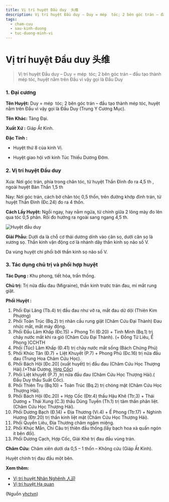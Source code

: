 ```yaml
---
title: Vị trí huyệt Đầu duy  头维
description: Vị trí huyệt Đầu duy – Duy = mép  tóc; 2 bên góc trán – đầu tạo thành mép tóc, huyệt nằm trên Đầu vì vậy gọi là Đầu Duy
tags:
  - cham-cuu
  - sau-kinh-duong
  - tuc-duong-minh-vi
---
```


# Vị trí huyệt Đầu duy  头维 

> Vị trí huyệt Đầu duy – Duy = mép  tóc; 2 bên góc trán – đầu tạo thành mép tóc, huyệt nằm trên Đầu vì vậy gọi là Đầu Duy

### 1. Đại cương

**Tên Huyệt:** Duy = mép  tóc; 2 bên góc trán – đầu tạo thành mép tóc, huyệt nằm trên Đầu vì vậy gọi là Đầu Duy (Trung Y Cương Mục).

**Tên** **Khác:** Tảng Đại.

**Xuất Xứ :** Giáp Ất Kinh.

**Đặc Tính :**

+ Huyệt thứ 8 của kinh Vị.

+ Huyệt giao hội với kinh Túc Thiếu Dương Đởm.

### 2. Vị trí huyệt Đầu duy

Xưa: Nơi góc trán, phía trong chân tóc, từ huyệt Thần Đình đo ra 4,5 th , ngoài huyệt Bản Thần 1,5 th

Nay: Nơi góc trán, cách bờ chân tóc 0,5 thốn, trên đường khớp đỉnh trán, từ huyệt Thần Đình (Đc.24) đo ra 4 thốn.

**Cách Lấy Huyệt:** Ngồi ngay, hay nằm ngửa, từ chính giữa 2 lông mày đo lên qua tóc 0,5 phân. Rồi đo hướng ra ngoài sang ngang 4,5 th.

![Huyệt đầu duy](/imgs/yhctvn/Huyet-dau-duy-300x169.jpg)

**Giải Phẫu:** Dưới da là chỗ cơ thái dương dính vào cân sọ, dưới cân sọ là xương sọ. Thần kinh vận động cơ là nhánh dây thần kinh sọ não số V.

Da vùng huyệt chi phối bởi thần kinh sọ não số V.

### 3. Tác dụng chủ trị và phối hợp huyệt

**Tác Dụng :** Khu phong, tiết hỏa, trấn thống.

**Chủ trị:** Trị nửa đầu đau (Migraine), thần kinh trước trán đau, mí mắt rung giật.

**Phối Huyệt :**

1. Phối Đại Lăng (Tb.4) trị đầu đau như vỡ ra, mắt đau dữ dội (Thiên Kim Phương)
2. Phối Toàn Trúc (Bq.2) trị nhãn cầu rung giật (Châm Cứu Đại Thành) Đau nhức mắt, mắt máy động.
3. Phối Đầu Lâm Khấp (Đc.15) + Phong Trì (Đ.20) + Tinh Minh (Bq.1) trị chảy nước mắt khi ra gió (Châm Cứu Đại Thành). (+ Đồng Tử Liêu, Ế Phong )CCHTH
4. Phối (Túc) Lâm Khấp (Đ.41) trị chảy nước mắt sống (Bách Chứng Phú)
5. Phối Khúc Tân (Đ.7) + Liệt Khuyết (P.7) + Phong Phủ (Đc.16) trị nửa đầu đau (Trung Hoa Châm Cứu Học).
6. Phối Bách Hội [Đc.20] (xuất huyết) trị đầu đau (Châm Cứu Học Thượng Hải).(+Thái Dương, [Hợp Cốc](/yhctvn/huyet-hop-coc-%e5%90%88-%e8%b0%b7))
7. Phối Liệt khuyết (P.7) ,trị nửa đầu đau (Châm Cứu Học Thượng Hải).( Đầu Duy thấu Suất Cốc).
8. Phối Thiên Trụ (Bq.10) + Toàn Trúc (Bq.2) trị chóng mặt (Châm Cứu Học Thượng Hải).
9. Phối Bách Hội (Đc.20) + Hợp Cốc (Đtr.4) thấu Hậu Khê (Ttr.3) + Thái Dương + Thái Xung (C.3) thấu Dũng Tuyền (Th.1) trị tâm thần phân liệt. (Châm Cứu Học Thượng Hải).
10. Phối Dương Bạch (Đ.14) + Địa Thương (Vi.4) + Ế Phong (Ttr.17) + Nghinh Hương (Đtr.20) trị thần kinh liệt mặt (Châm Cứu Học Thượng Hải).
11. Phối Quyền Liêu, Địa Thương châm ngậm miệng.
12. Phối Khúc Mẫn, Chi Câu trị thiên đầu thống.(lấy bạch hoa xà quấn ngón ít bên đối).
13. Phối Dương Cạch, Hợp Cốc, Giải Khê trị đau đầu vùng trán.

**Châm Cứu:** Châm xiên dưới da 0,5 – 1 thốn – Không cứu (Giáp Ất Kinh).

Huyệt chính trị đau đầu một bên.

**Xem thêm:**

* [Vị trí huyệt Nhân Nghênh 人迎](/yhctvn/vi-tri-huyet-nhan-nghenh)
* [Vị trí huyệt Hạ quan](/yhctvn/vi-tri-huyet-ha-quan)

(Nguồn <a href="https://yhctvn.com/vi-tri-huyet-dau-duy/" target="_blank">yhctvn</a>)
